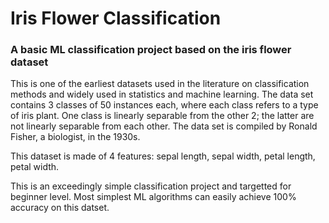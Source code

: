 # Iris Flower Classification
### A basic ML classification project based on the iris flower dataset
<p>This is one of the earliest datasets used in the literature on classification methods and widely used in statistics and machine learning.  The data set contains 3 classes of 50 instances each, where each class refers to a type of iris plant.  One class is linearly separable from the other 2; the latter are not linearly separable from each other. The data set is compiled by Ronald Fisher, a biologist, in the 1930s.</p>
<p>This dataset is made of 4 features: sepal length, sepal width, petal length, petal width.</p>
<p>This is an exceedingly simple classification project and targetted for beginner level. Most simplest ML algorithms can easily achieve 100% accuracy on this datset.</p>
